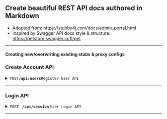 ## Create beautiful REST API docs authored in Markdown

- Adopted from: https://stubby4j.com/docs/admin_portal.html
- Inspired by Swagger API docs style & structure: https://petstore.swagger.io/#/pet

------------------------------------------------------------------------------------------

#### Creating new/overwriting existing stubs & proxy configs

### Create Account API
<details>
<summary><code>POST</code><code><b>/api/users</b></code><code>Register User API</code></summary>

##### Request Headers

> | name            | value                | description                                                               |
> |-----------------|----------------------|---------------------------------------------------------------------------|
> | Content-Type    | "application/json"   | accepts json                                                              |
> | Accept-Versions | "1.5.0.0"            | comma seperated list of semantic versions, used for semantic versioning   |

##### Parameters

> | name      | type | data type | description |
> |-----------|------|-----------|-------------|
> | None      | NA   | NA        | N/A         |

##### Request Body

```
{
    "transactionId": [GUID, required], // used for logging and tracking transaction from front-end to back-end
    "accountInfo": {
        "firstName": [string, required, alpha],
        "middleName": [string, optional, alpha] | null | undefined,
        "lastName": [string, alpha],
        "email": [string, optional] | null,
        "phoneNumber": [string, optional, alphanumeric] | null | undefined,
        "address": {
            "address line1": [string, alphanumerica],
            "address line2": [string, optional, alphanumerica] | null | undefined,
            "city": [string],
            "state": [string],
            "zipcode": [string, alpha numeric hyphen]
        } | null | undefined
    }
}
```
##### Response Headers

> | name            | value                | description     |
> |-----------------|----------------------|-----------------|
> | Content-Type    | "application/json"   | produces json   |

##### Responses

> | http code | http status message   | content-type       | response body         | description                                                                                               |
> |-----------|-----------------------|--------------------|-----------------------|-----------------------------------------------------------------------------------------------------------|
> | `204`     | No Content            | `application/json` | empty                 | The request has been successfully processed, but is not returning any content                             |
> | `400`     | Bad Request           | `application/json` | [JSON Error Response] | The requested page could not be found but may be available again in the future                            |
> | `405`     | Method Not Allowed    | `application/json` | [JSON Error Response] | A request was made of a page using a request method not supported by that page                            |
> | `500`     | Internal Server Error | `application/json` | [JSON Error Response] | A generic error message, given when no more specific message is suitable                                  |
> | `501`     | Not Implemented       | `application/json` | [JSON Error Response] | The server either does not recognize the request method, or it lacks the ability to fulfill the request   |

##### JSON Successful Response Body

`emtpy`

##### JSON Error Response Body

```
[
    {
      "code": [string] | null | undefined, // server error code
      "message": [string] | null | undefined, // server error message
      "messageKey": [string] | null | undefined // server error message key to display user friendly error message on client
    },
    {
      "code": [string], // server error code
      "message": [string], // server error message
      "messageKey": [string] // server error message key to display user friendly error message on client
    }
]
```

##### Example cURL
> ```curl
>  curl -X POST -H "Content-Type: application/json" -H "Accept-Versions: 1.0" --data "[JSON Request Body]" http://localhost:8080/users
> ```
</details>



------------------------------------------------------------------------------------------



### Login API
<details>
<summary> <code>POST</code> <code> <b>/api/session</b></code> <code>User Login API</code> </summary>

##### Headers

>| name            | value              | description                                                              |
>|-----------------|--------------------|--------------------------------------------------------------------------|
>| Content-Type    | "application/json" | accepts json                                                             |
>| Accept-Versions | "1.5.0.0"          | comma separated list of semantic versions, used for semantic versioning  |

##### Parameters

> | name      | type | data type | description  |
> |-----------|------|-----------|--------------|
> | None      | NA   | NA        | N/A          |

##### Request Body

```
{
    "transactionId": [GUID, required], // used for logging and tracking transaction from front-end to back-end
    "credentials": {
        "username": [string, required], // user name
        "password": [string (base64 encoded), required] // user password
    }
}
```

##### Response Headers

> | name            | value                | description     |
> |-----------------|----------------------|-----------------|
> | Content-Type    | "application/json"   | produces json   |

##### Responses

> | http code | http status message   | content-type       | response body         | description                                                                                               |
> |-----------|-----------------------|--------------------|-----------------------|-----------------------------------------------------------------------------------------------------------|
> | `204`     | No Content            | `application/json` | empty                 | The request has been successfully processed, but is not returning any content                             |
> | `400`     | Bad Request           | `application/json` | [JSON Error Response] | The requested page could not be found but may be available again in the future                            |
> | `405`     | Method Not Allowed    | `application/json` | [JSON Error Response] | A request was made of a page using a request method not supported by that page                            |
> | `500`     | Internal Server Error | `application/json` | [JSON Error Response] | A generic error message, given when no more specific message is suitable                                  |
> | `501`     | Not Implemented       | `application/json` | [JSON Error Response] | The server either does not recognize the request method, or it lacks the ability to fulfill the request   |

##### JSON Successful Response Body

`empty`

##### JSON Error Response Body

```
[
    {
      "code": [string], // server error code
      "message": [string], // server error message
      "messageKey": [string] // server error message key to display user friendly error message on client
    },
    {
      "code": [string], // server error code
      "message": [string], // server error message
      "messageKey": [string] // server error message key to display user friendly error message on client
    }
]
```

##### Example cURL

> ```curl
>  curl -X POST -H "Content-Type: application/json" -H "Accept-Versions: 1.0" --data "{'username': 'pouncilt', 'password': 'zZy16Amd1'}" http://localhost:8080/session
> ```
</details>

------------------------------------------------------------------------------------------